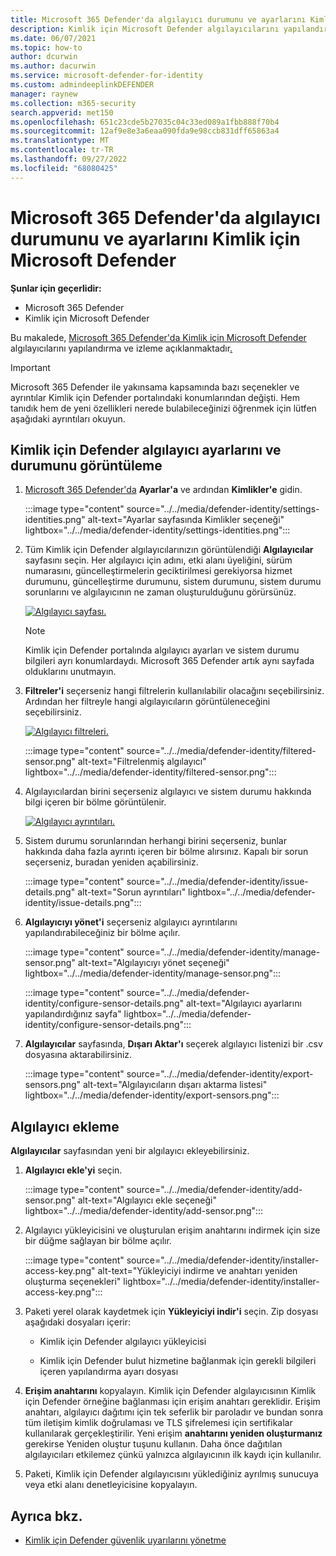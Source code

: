 ```yaml
---
title: Microsoft 365 Defender'da algılayıcı durumunu ve ayarlarını Kimlik için Microsoft Defender
description: Kimlik için Microsoft Defender algılayıcılarını yapılandırmayı ve bunların sistem durumunu Microsoft 365 Defender
ms.date: 06/07/2021
ms.topic: how-to
author: dcurwin
ms.author: dacurwin
ms.service: microsoft-defender-for-identity
ms.custom: admindeeplinkDEFENDER
manager: raynew
ms.collection: m365-security
search.appverid: met150
ms.openlocfilehash: 651c23cde5b27035c04c33ed089a1fbb888f70b4
ms.sourcegitcommit: 12af9e8e3a6eaa090fda9e98ccb831dff65863a4
ms.translationtype: MT
ms.contentlocale: tr-TR
ms.lasthandoff: 09/27/2022
ms.locfileid: "68080425"
---
```

# <a name="microsoft-defender-for-identity-sensor-health-and-settings-in-microsoft-365-defender"></a>Microsoft 365 Defender'da algılayıcı durumunu ve ayarlarını Kimlik için Microsoft Defender

**Şunlar için geçerlidir:**

- Microsoft 365 Defender
- Kimlik için Microsoft Defender

Bu makalede, [Microsoft 365 Defender'da Kimlik için Microsoft Defender](/defender-for-identity) algılayıcılarını yapılandırma ve izleme açıklanmaktadır[.](/microsoft-365/security/defender/overview-security-center)

>[!IMPORTANT]
>Microsoft 365 Defender ile yakınsama kapsamında bazı seçenekler ve ayrıntılar Kimlik için Defender portalındaki konumlarından değişti. Hem tanıdık hem de yeni özellikleri nerede bulabileceğinizi öğrenmek için lütfen aşağıdaki ayrıntıları okuyun.

## <a name="view-defender-for-identity-sensor-settings-and-status"></a>Kimlik için Defender algılayıcı ayarlarını ve durumunu görüntüleme

1. <a href="https://go.microsoft.com/fwlink/p/?linkid=2077139" target="_blank">Microsoft 365 Defender'da</a> **Ayarlar'a** ve ardından **Kimlikler'e** gidin.

   :::image type="content" source="../../media/defender-identity/settings-identities.png" alt-text="Ayarlar sayfasında Kimlikler seçeneği" lightbox="../../media/defender-identity/settings-identities.png":::

1. Tüm Kimlik için Defender algılayıcılarınızın görüntülendiği **Algılayıcılar** sayfasını seçin. Her algılayıcı için adını, etki alanı üyeliğini, sürüm numarasını, güncelleştirmelerin geciktirilmesi gerekiyorsa hizmet durumunu, güncelleştirme durumunu, sistem durumunu, sistem durumu sorunlarını ve algılayıcının ne zaman oluşturulduğunu görürsünüz.

    [![Algılayıcı sayfası.](../../media/defender-identity/sensor-page.png)](../../media/defender-identity/sensor-page.png#lightbox)

    >[!NOTE]
    >Kimlik için Defender portalında algılayıcı ayarları ve sistem durumu bilgileri ayrı konumlardaydı. Microsoft 365 Defender artık aynı sayfada olduklarını unutmayın.

1. **Filtreler'i** seçerseniz hangi filtrelerin kullanılabilir olacağını seçebilirsiniz. Ardından her filtreyle hangi algılayıcıların görüntüleneceğini seçebilirsiniz.

    [![Algılayıcı filtreleri.](../../media/defender-identity/sensor-filters.png)](../../media/defender-identity/sensor-filters.png#lightbox)

    :::image type="content" source="../../media/defender-identity/filtered-sensor.png" alt-text="Filtrelenmiş algılayıcı" lightbox="../../media/defender-identity/filtered-sensor.png":::

1. Algılayıcılardan birini seçerseniz algılayıcı ve sistem durumu hakkında bilgi içeren bir bölme görüntülenir.

    [![Algılayıcı ayrıntıları.](../../media/defender-identity/sensor-details.png)](../../media/defender-identity/sensor-details.png#lightbox)

1. Sistem durumu sorunlarından herhangi birini seçerseniz, bunlar hakkında daha fazla ayrıntı içeren bir bölme alırsınız. Kapalı bir sorun seçerseniz, buradan yeniden açabilirsiniz.

   :::image type="content" source="../../media/defender-identity/issue-details.png" alt-text="Sorun ayrıntıları" lightbox="../../media/defender-identity/issue-details.png":::
    

1. **Algılayıcıyı yönet'i** seçerseniz algılayıcı ayrıntılarını yapılandırabileceğiniz bir bölme açılır.

   :::image type="content" source="../../media/defender-identity/manage-sensor.png" alt-text="Algılayıcıyı yönet seçeneği" lightbox="../../media/defender-identity/manage-sensor.png":::

   :::image type="content" source="../../media/defender-identity/configure-sensor-details.png" alt-text="Algılayıcı ayarlarını yapılandırdığınız sayfa" lightbox="../../media/defender-identity/configure-sensor-details.png":::

1. **Algılayıcılar** sayfasında, **Dışarı Aktar'ı** seçerek algılayıcı listenizi bir .csv dosyasına aktarabilirsiniz.

   :::image type="content" source="../../media/defender-identity/export-sensors.png" alt-text="Algılayıcıların dışarı aktarma listesi" lightbox="../../media/defender-identity/export-sensors.png":::

## <a name="add-a-sensor"></a>Algılayıcı ekleme

**Algılayıcılar** sayfasından yeni bir algılayıcı ekleyebilirsiniz.

1. **Algılayıcı ekle'yi** seçin.

   :::image type="content" source="../../media/defender-identity/add-sensor.png" alt-text="Algılayıcı ekle seçeneği" lightbox="../../media/defender-identity/add-sensor.png":::

1. Algılayıcı yükleyicisini ve oluşturulan erişim anahtarını indirmek için size bir düğme sağlayan bir bölme açılır.

   :::image type="content" source="../../media/defender-identity/installer-access-key.png" alt-text="Yükleyiciyi indirme ve anahtarı yeniden oluşturma seçenekleri" lightbox="../../media/defender-identity/installer-access-key.png":::

1. Paketi yerel olarak kaydetmek için **Yükleyiciyi indir'i** seçin. Zip dosyası aşağıdaki dosyaları içerir:

    - Kimlik için Defender algılayıcı yükleyicisi

    - Kimlik için Defender bulut hizmetine bağlanmak için gerekli bilgileri içeren yapılandırma ayarı dosyası

1. **Erişim anahtarını** kopyalayın. Kimlik için Defender algılayıcısının Kimlik için Defender örneğine bağlanması için erişim anahtarı gereklidir. Erişim anahtarı, algılayıcı dağıtımı için tek seferlik bir paroladır ve bundan sonra tüm iletişim kimlik doğrulaması ve TLS şifrelemesi için sertifikalar kullanılarak gerçekleştirilir. Yeni erişim **anahtarını yeniden oluşturmanız** gerekirse Yeniden oluştur tuşunu kullanın. Daha önce dağıtılan algılayıcıları etkilemez çünkü yalnızca algılayıcının ilk kaydı için kullanılır.

1. Paketi, Kimlik için Defender algılayıcısını yüklediğiniz ayrılmış sunucuya veya etki alanı denetleyicisine kopyalayın.

## <a name="see-also"></a>Ayrıca bkz.

- [Kimlik için Defender güvenlik uyarılarını yönetme](manage-security-alerts.md)
